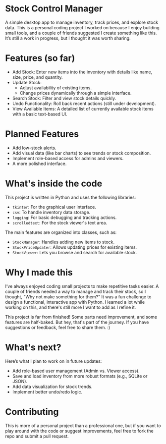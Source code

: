 # Stock Control Manager
A simple desktop app to manage inventory, track prices, and explore stock data.
This is a personal coding project I worked on because I enjoy building small tools, and a couple of friends suggested I create something like this. It’s still a work in progress, but I thought it was worth sharing.

# Features (so far)
- Add Stock: Enter new items into the inventory with details like name, size, price, and quantity.
- Update Stock:
  - Adjust availability of existing items.
  - Change prices dynamically through a simple interface.
- Search Stock: Filter and view stock details quickly.
- Undo Functionality: Roll back recent actions (still under development).
- View Available Items: A detailed list of currently available stock items with a basic text-based UI.

# Planned Features
- Add low-stock alerts.
- Add visual data (like bar charts) to see trends or stock composition.
- Implement role-based access for admins and viewers.
- A more polished interface.

# What's inside the code
This project is written in Python and uses the following libraries:
- ````tkinter````: For the graphical user interface.
- ````csv````: To handle inventory data storage.
- ````logging````: For basic debugging and tracking actions.
- ````scrolledtext````: For the stock viewer's text area.

The main features are organized into classes, such as:
- ````StockManager````: Handles adding new items to stock.
- ````StockPriceUpdater````: Allows updating prices for existing items.
- ````StockViewer````: Lets you browse and search for available stock.

# Why I made this
I’ve always enjoyed coding small projects to make repetitive tasks easier. A couple of friends needed a way to manage and track their stock, so I thought, "Why not make something for them?" It was a fun challenge to design a functional, interactive app with Python.
I learned a lot while working on this, and there's still more I want to add as I refine it.

This project is far from finished! Some parts need improvement, and some features are half-baked. But hey, that's part of the journey. If you have suggestions or feedback, feel free to share them. :)

# What's next?
Here’s what I plan to work on in future updates:

- Add role-based user management (Admin vs. Viewer access).
- Save and load inventory from more robust formats (e.g., SQLite or JSON).
- Add data visualization for stock trends.
- Implement better undo/redo logic.

# Contributing
This is more of a personal project than a professional one, but if you want to play around with the code or suggest improvements, feel free to fork the repo and submit a pull request.
